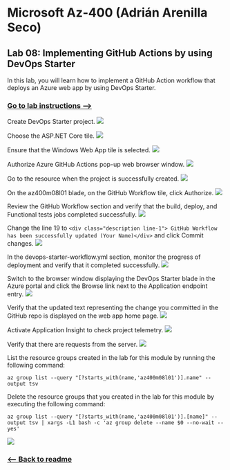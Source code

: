 # Microsoft Az-400 (Adrián Arenilla Seco)

## Lab 08: Implementing GitHub Actions by using DevOps Starter
In this lab, you will learn how to implement a GitHub Action workflow that deploys an Azure web app by using DevOps Starter.

### [Go to lab instructions -->](AZ400_M08_Implementing_GitHub_Actions_by_using_DevOps_Starter.md)


Create DevOps Starter project.
![](Evidences/Image1.png)


Choose the ASP.NET Core tile.
![](Evidences/Image2.png)


Ensure that the Windows Web App tile is selected.
![](Evidences/Image3.png)


Authorize Azure GitHub Actions pop-up web browser window.
![](Evidences/Image4.png)


Go to the resource when the project is successfully created.
![](Evidences/Image5.png)


On the az400m08l01 blade, on the GitHub Workflow tile, click Authorize.
![](Evidences/Image6.png)


Review the GitHub Workflow section and verify that the build, deploy, and Functional tests jobs completed successfully.
![](Evidences/Image7.png)


Change the line 19 to `<div class="description line-1"> GitHub Workflow has been successfully updated (Your Name)</div>` and click Commit changes.
![](Evidences/Image8.png)


In the devops-starter-workflow.yml section, monitor the progress of deployment and verify that it completed successfully.
![](Evidences/Image9.png)


Switch to the browser window displaying the DevOps Starter blade in the Azure portal and click the Browse link next to the Application endpoint entry.
![](Evidences/Image10.png)


Verify that the updated text representing the change you committed in the GitHub repo is displayed on the web app home page.
![](Evidences/Image11.png)


Activate Application Insight to check project telemetry.
![](Evidences/Image12.png)


Verify that there are requests from the server.
![](Evidences/Image13.png)


List the resource groups created in the lab for this module by running the following command:
```
az group list --query "[?starts_with(name,'az400m08l01')].name" --output tsv
```

Delete the resource groups that you created in the lab for this module by executing the following command:
```
az group list --query "[?starts_with(name,'az400m08l01')].[name]" --output tsv | xargs -L1 bash -c 'az group delete --name $0 --no-wait --yes'
```

![](Evidences/Image14.png)


### [<-- Back to readme](../README.md)

